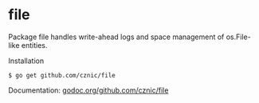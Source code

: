 # file

Package file handles write-ahead logs and space management of os.File-like entities.

Installation

    $ go get github.com/cznic/file

Documentation: [godoc.org/github.com/cznic/file](http://godoc.org/github.com/cznic/file)
